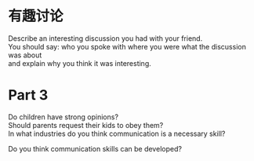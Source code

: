 # 有趣讨论  

Describe an interesting discussion you had with your friend.   
You should say: who you spoke with where you were what the discussion was about   
and explain why you think it was interesting.  

# Part 3  

Do children have strong opinions?   
Should parents request their kids to obey them?   
In what industries do you think communication is a necessary skill?  

Do you think communication skills can be developed?  

